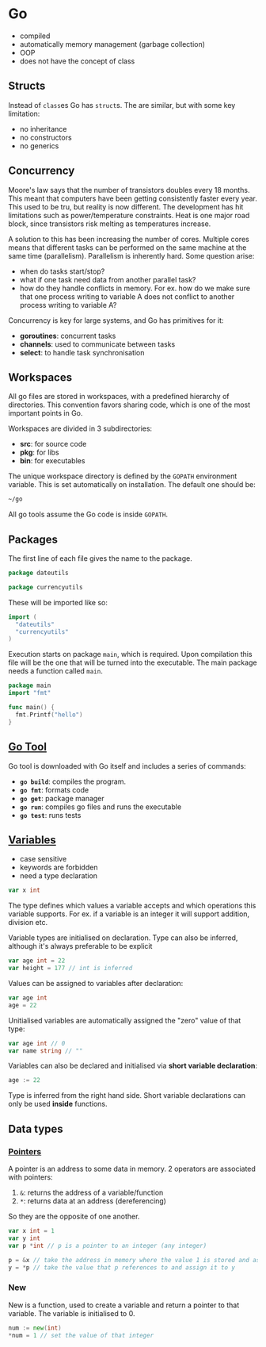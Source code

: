 # Go

- compiled
- automatically memory management (garbage collection)
- OOP
- does not have the concept of class

## Structs
Instead of `class`es Go has `struct`s.
The are similar, but with some key limitation:

- no inheritance
- no constructors
- no generics

## Concurrency
Moore's law says that the number of transistors doubles every 18 months.
This meant that computers have been getting consistently faster every year. This used to be tru, but reality is now different. The development has hit limitations such as power/temperature constraints.
Heat is one major road block, since transistors risk melting as temperatures increase.

A solution to this has been increasing the number of cores. Multiple cores means that different tasks can be performed on the same machine at the same time (parallelism).
Parallelism is inherently hard. Some question arise:

- when do tasks start/stop?
- what if one task need data from another parallel task?
- how do they handle conflicts in memory. For ex. how do we make sure that one process writing to variable A does not conflict to another process writing to variable A?

Concurrency is key for large systems, and Go has primitives for it:

- **goroutines**: concurrent tasks
- **channels**: used to communicate between tasks
- **select**: to handle task synchronisation

## Workspaces
All go files are stored in workspaces, with a predefined hierarchy of directories.
This convention favors sharing code, which is one of the most important points in Go.

Workspaces are divided in 3 subdirectories:
- **src**: for source code 
- **pkg**: for libs
- **bin**: for executables

The unique workspace directory is defined by the `GOPATH` environment variable.
This is set automatically on installation.
The default one should be:

```sh
~/go
```

All go tools assume the Go code is inside `GOPATH`.

## Packages
The first line of each file gives the name to the package.

```go
package dateutils
```
```go
package currencyutils
```

These will be imported like so:

```go
import (
  "dateutils"
  "currencyutils"
)
```

Execution starts on package `main`, which is required.
Upon compilation this file will be the one that will be turned into the executable.
The main package needs a function called `main`.

```go
package main
import "fmt"

func main() {
  fmt.Printf("hello")
}
```

## [Go Tool](https://www.coursera.org/learn/golang-getting-started/lecture/09AcC/m1-2-3-go-tool)
Go tool is downloaded with Go itself and includes a series of commands:

- **`go build`**: compiles the program.
- **`go fmt`**: formats code
- **`go get`**: package manager
- **`go run`**: compiles go files and runs the executable
- **`go test`**: runs tests

## [Variables](https://www.coursera.org/learn/golang-getting-started/lecture/dQajs/m1-3-1-variables)

- case sensitive
- keywords are forbidden
- need a type declaration

```go
var x int
```

The type defines which values a variable accepts and which operations this variable supports.
For ex. if a variable is an integer it will support addition, division etc.

Variable types are initialised on declaration. Type can also be inferred, although it's always preferable to be explicit

```go
var age int = 22
var height = 177 // int is inferred
```

Values can be assigned to variables after declaration:

```go
var age int
age = 22
```

Unitialised variables are automatically assigned the "zero" value of that type:

```go
var age int // 0
var name string // ""
```

Variables can also be declared and initialised via **short variable declaration**:

```go
age := 22
```
Type is inferred from the right hand side. Short variable declarations can only be used **inside** functions.

## Data types

### [Pointers](https://www.coursera.org/learn/golang-getting-started/lecture/uYnqu/m2-1-1-pointers)
A pointer is an address to some data in memory. 2 operators are associated with pointers:

 1. `&`: returns the address of a variable/function
 2. `*`: returns data at an address (dereferencing) 

So they are the opposite of one another.

```go
var x int = 1
var y int
var p *int // p is a pointer to an integer (any integer)

p = &x // take the address in memory where the value 1 is stored and assign this reference to p
y = *p // take the value that p references to and assign it to y
```
### New
New is a function, used to create a variable and return a pointer to that variable.
The variable is initialised to 0.

```go
num := new(int)
*num = 1 // set the value of that integer
```
